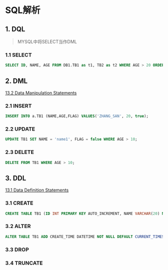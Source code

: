 # SQL解析

## 1. DQL

> MYSQL中将SELECT当作DML

### 1.1 SELECT

```sql
SELECT ID, NAME, AGE FROM DB1.TB1 as t1, TB2 as t2 WHERE AGE > 20 ORDER BY AGE DESC, ID ASC LIMIT 10 OFFSET 2;
```

## 2. DML

[13.2 Data Manipulation Statements](https://dev.mysql.com/doc/refman/8.0/en/sql-data-manipulation-statements.html)

### 2.1 INSERT

```sql
INSERT INTO a.TB1 (NAME,AGE,FLAG) VALUES('ZHANG_SAN', 20, true);
```

### 2.2 UPDATE

```sql
UPDATE TB1 SET NAME = 'name1', FLAG = false WHERE AGE > 10;
```

### 2.3 DELETE

```sql
DELETE FROM TB1 WHERE AGE > 10;
```

## 3. DDL

[13.1 Data Definition Statements](https://dev.mysql.com/doc/refman/8.0/en/sql-data-definition-statements.html)

### 3.1 CREATE

```sql
CREATE TABLE TB1 (ID INT PRIMARY KEY AUTO_INCREMENT, NAME VARCHAR(20) NOT NULL COMMENT '姓名', AGE INT, FLAG BOOLEAN);
```

### 3.2 ALTER

```sql
ALTER TABLE TB1 ADD CREATE_TIME DATETIME NOT NULL DEFAULT CURRENT_TIMESTAMP COMMENT '创建时间';
```

### 3.3 DROP

### 3.4 TRUNCATE
